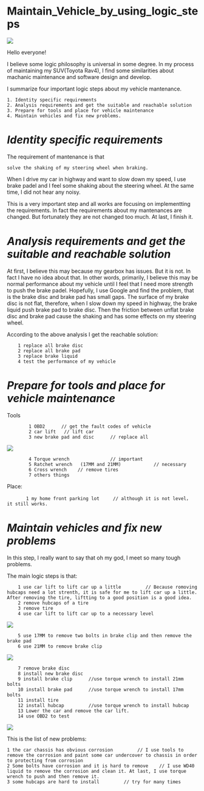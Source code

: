 # Maintain_Vehicle_by_using_logic_steps

![](https://github.com/XuchenSun/Maintain_Vehicle_by_using_logic_steps/blob/master/me.JPG)

Hello everyone!

I believe some logic philosophy is universal in some degree. In my process of maintaining my SUV(Toyota Rav4), I find some similarities about machanic maintenance and software design and develop.

I summarize four important logic steps about my vehicle mantenance.

    1. Identity specific requirements
    2. Analysis requirements and get the suitable and reachable solution
    3. Prepare for tools and place for vehicle maintenance
    4. Maintain vehicles and fix new problems.
    
 ***Identity specific requirements***
 ========================================
 
  The requirement of mantenance is that
  
    solve the shaking of my steering wheel when braking. 
  
  When I drive my car in highway and want to slow down my speed, I use brake padel and I feel some shaking about the steering wheel. At the same time, I did not hear any noisy.
  
  This is a very important step and all works are focusing on implementting the requirements. In fact the requirements about my mantenances are changed. But 
fortunately they are not changed too much. At last, I finish it.
  
  ***Analysis requirements and get the suitable and reachable solution***
  ========================================
 
  At first, I believe this may because my gearbox has issues. But it is not. In fact I have no idea about that. In other words, primarily, I believe this may be normal performance about my vehicle until I feel that I need more strength to push the brake padel. Hopefully,  I use Google and find the problem, that is the brake disc and brake pad has small gaps. The surface of my brake disc is not flat, therefore, when I slow down my speed in highway, the brake liquid push brake pad to brake disc. Then the friction between unflat brake disc and brake pad cause the shaking and has some effects on my steering wheel.
 
  According to the above analysis I get the reachable solution:
       
        1 replace all brake disc
        2 replace all brake pad
        3 replace brake liquid
        4 test the performance of my vehicle
        
        
  ***Prepare for tools and place for vehicle maintenance***
   ===============
   
   Tools
        
            1 OBD2      // get the fault codes of vehicle
            2 car lift   // lift car
            3 new brake pad and disc      // replace all 
            
   ![](https://github.com/XuchenSun/Maintain_Vehicle_by_using_logic_steps/blob/master/new_brake_componets.jpg)
            
            4 Torque wrench               // important
            5 Ratchet wrench   (17MM and 21MM)            // necessary
            6 Cross wrench    // remove tires
            7 others things
            
   Place:
    
           1 my home front parking lot     // although it is not level， it still works.


***Maintain vehicles and fix new problems***
===============

  In this step, I really want to say that oh my god, I meet so many tough problems.
  
  The main logic steps is that:
        
        1 use car lift to lift car up a little         // Because romoving hubcaps need a lot strenth, it is safe for me to lift car up a little. After removing the tire, liftting to a good position is a good idea.
        2 remove hubcaps of a tire
        3 remove tire
        4 use car lift to lift car up to a necessary level
        
   ![](https://github.com/XuchenSun/Maintain_Vehicle_by_using_logic_steps/blob/master/car_lift.jpg)     
        
        5 use 17MM to remove two bolts in brake clip and then remove the brake pad
        6 use 21MM to remove brake clip

   ![](https://github.com/XuchenSun/Maintain_Vehicle_by_using_logic_steps/blob/master/brake_clip.jpg)
           
        7 remove brake disc
        8 install new brake disc  
        9 install brake clip      //use torque wrench to install 21mm bolts
        10 install brake pad      //use torque wrench to install 17mm bolts
        11 install tire
        12 install hubcap         //use torque wrench to install hubcap
        13 Lower the car and remove the car lift.
        14 use OBD2 to test
        
   ![](https://github.com/XuchenSun/Maintain_Vehicle_by_using_logic_steps/blob/master/error.JPG)


This is the list of new problems:

    1 the car chassis has obvious corrosion         // I use tools to remove the corrosion and paint some car undercover to chassis in order to protecting from corrosion
    2 Some bolts have corrosion and it is hard to remove    // I use WD40 liquid to remove the corrosion and clean it. At last, I use torque wrench to push and then remove it.
    3 some hubcaps are hard to install         // try for many times
